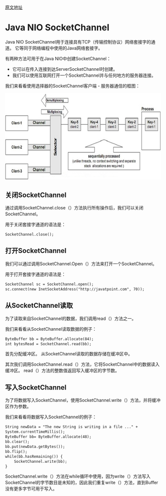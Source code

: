 [原文地址](https://www.javatpoint.com/java-nio-socketchannel)
# Java NIO SocketChannel
Java NIO SocketChannel用于连接具有TCP（传输控制协议）网络套接字的通道。 它等同于网络编程中使用的Java网络套接字。

有两种方法可用于在Java NIO中创建SocketChannel：
- 它可以在传入连接到达ServerSocketChannel时创建。
- 我们可以使用互联网打开一个SocketChannel并与任何地方的服务器连接。

我们来看看使用选择器的SocketChannel客户端 - 服务器通信的框图：

![nio-tutorial15.png](nio-tutorial15.png)
## 关闭SocketChannel
通过调用SocketChannel.close（）方法执行所有操作后，我们可以关闭SocketChannel。

用于关闭套接字通道的语法是：
```
SocketChannel.close();   
```

## 打开SocketChannel
我们可以通过调用SocketChannel.Open（）方法来打开一个SocketChannel。

用于打开套接字通道的语法是：
```
SocketChannel sc = SocketChannel.open();  
sc.connect(new InetSocketAddress("http://javatpoint.com", 70));  
```

## 从SocketChannel读取

为了读取来自SocketChannel的数据，我们调用read（）方法之一。

我们来看看从SocketChannel读取数据的例子：
```
ByteBuffer bb = ByteBuffer.allocate(84);  
int bytesRead = SocketChannel.read(bb);  
```
首先分配缓冲区。 从SocketChannel读取的数据存储在缓冲区中。

其次我们调用SocketChannel.read（）方法，它将SocketChannel中的数据读入缓冲区。 read（）方法的整数值返回写入缓冲区的字节数。

## 写入SocketChannel
为了将数据写入SocketChannel，使用SocketChannel.write（）方法，并将缓冲区作为参数。

我们来看看将数据写入SocketChannel的例子：
```
String newData = "The new String is writing in a file ..." + System.currentTimeMillis();  
ByteBuffer bb= ByteBuffer.allocate(48);  
bb.clear();  
bb.put(newData.getBytes());  
bb.flip();  
while(bb.hasRemaining()) {  
    SocketChannel.write(bb);  
}  
```
SocketChannel.write（）方法在while循环中使用，因为write（）方法写入SocketChannel的字节数目是未知的，因此我们重复write（）方法，直到Buffer没有更多字节可用于写入。
